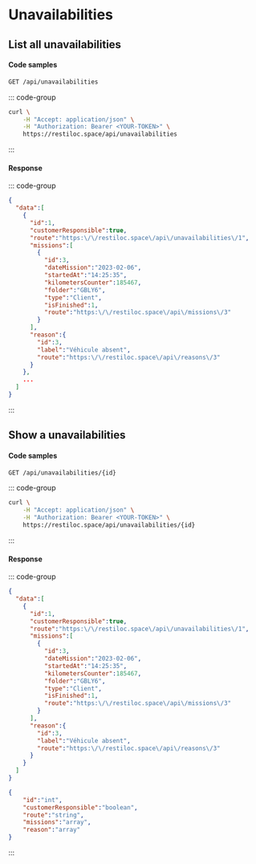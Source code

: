 # Unavailabilities

## List all unavailabilities <Badge type="tip" text="GET"/>

#### Code samples

```bash
GET /api/unavailabilities
```

::: code-group

```bash :line-numbers [cURL]
curl \
    -H "Accept: application/json" \
    -H "Authorization: Bearer <YOUR-TOKEN>" \
    https://restiloc.space/api/unavailabilities
```

:::

#### Response

::: code-group

```json :line-numbers [Example response]
{
  "data":[
    {
      "id":1,
      "customerResponsible":true,
      "route":"https:\/\/restiloc.space\/api\/unavailabilities\/1",
      "missions":[
        {
          "id":3,
          "dateMission":"2023-02-06",
          "startedAt":"14:25:35",
          "kilometersCounter":185467,
          "folder":"GBLY6",
          "type":"Client",
          "isFinished":1,
          "route":"https:\/\/restiloc.space\/api\/missions\/3"
        }
      ],
      "reason":{
        "id":3,
        "label":"Véhicule absent",
        "route":"https:\/\/restiloc.space\/api\/reasons\/3"
      }
    },
    ...
  ]
}
```

:::

## Show a unavailabilities <Badge type="tip" text="GET"/>

#### Code samples

```bash
GET /api/unavailabilities/{id}
```

::: code-group

```bash :line-numbers [cURL]
curl \
    -H "Accept: application/json" \
    -H "Authorization: Bearer <YOUR-TOKEN>" \
    https://restiloc.space/api/unavailabilities/{id}
```

:::

#### Response

::: code-group

```json :line-numbers [Example response]
{
  "data":[
    {
      "id":1,
      "customerResponsible":true,
      "route":"https:\/\/restiloc.space\/api\/unavailabilities\/1",
      "missions":[
        {
          "id":3,
          "dateMission":"2023-02-06",
          "startedAt":"14:25:35",
          "kilometersCounter":185467,
          "folder":"GBLY6",
          "type":"Client",
          "isFinished":1,
          "route":"https:\/\/restiloc.space\/api\/missions\/3"
        }
      ],
      "reason":{
        "id":3,
        "label":"Véhicule absent",
        "route":"https:\/\/restiloc.space\/api\/reasons\/3"
      }
    }
  ]
}
```

```json :line-numbers [Response schema]
{
    "id":"int",
    "customerResponsible":"boolean",
    "route":"string",
    "missions":"array",
    "reason":"array"
}
```

:::
